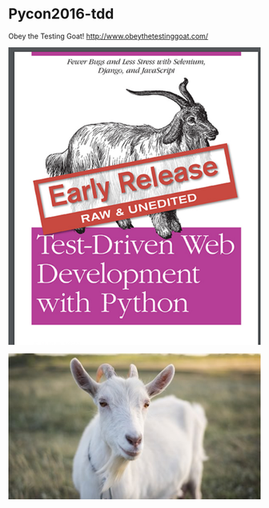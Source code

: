 # Pycon2016-tdd



Obey the Testing Goat!
http://www.obeythetestinggoat.com/


<p align="left">
  <img src="./img/book_screen.png" width="700"/>
  </p>


<p align="left">
  <img src="./img/testing_goat.jpg" width="700"/>
  </p>



